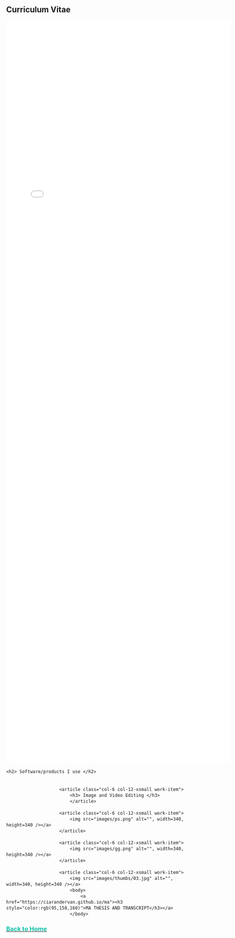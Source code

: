 
<html>
	<h2>Curriculum Vitae</h2>
						<div class="row">
							<article class="col-6 col-12-xsmall work-item">
								<embed src="files/Ciarán Dervan CV.pdf" type="application/pdf" width="120%" height="2000px" scrollbar=1/>
								<p></p>
							</article>
             
	<h2> Software/products I use </h2>
							
							
						<article class="col-6 col-12-xsmall work-item">
							<h3> Image and Video Editing </h3>
							</article>
							
						<article class="col-6 col-12-xsmall work-item">
							<img src="images/ps.png" alt="", width=340, height=340 /></a>
						</article>
	
						<article class="col-6 col-12-xsmall work-item">
							<img src="images/gg.png" alt="", width=340, height=340 /></a>
						</article>
						
						<article class="col-6 col-12-xsmall work-item">
							<img src="images/thumbs/03.jpg" alt="", width=340, height=340 /></a>
							<body>
								<a href="https://ciarandervan.github.io/ma"><h3 style="color:rgb(95,158,160)">MA THESIS AND TRANSCRIPT</h3></a>
							</body>
						
		
 <body>
									<a href="https://ciarandervan.github.io"><h3 style="color:rgb(13, 192, 168)">Back to Home</h3></a>
								 </body>

